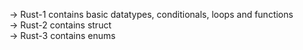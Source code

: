 -> Rust-1 contains basic datatypes, conditionals, loops and functions<br>
-> Rust-2 contains struct<br>
-> Rust-3 contains enums <br>
